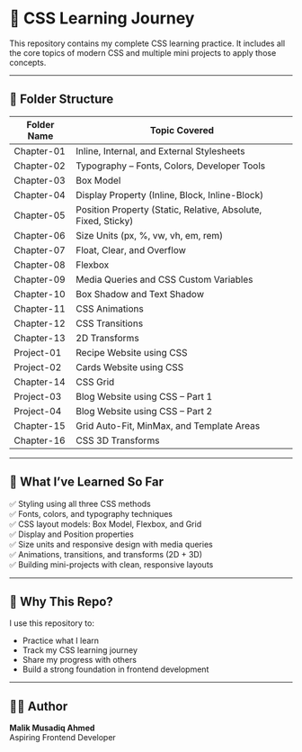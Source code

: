 # 🎨 CSS Learning Journey

This repository contains my complete CSS learning practice. It includes all the core topics of modern CSS and multiple mini projects to apply those concepts.

---

## 📁 Folder Structure

| Folder Name       | Topic Covered |
|-------------------|----------------|
| Chapter-01        | Inline, Internal, and External Stylesheets |
| Chapter-02        | Typography – Fonts, Colors, Developer Tools |
| Chapter-03        | Box Model |
| Chapter-04        | Display Property (Inline, Block, Inline-Block) |
| Chapter-05        | Position Property (Static, Relative, Absolute, Fixed, Sticky) |
| Chapter-06        | Size Units (px, %, vw, vh, em, rem) |
| Chapter-07        | Float, Clear, and Overflow |
| Chapter-08        | Flexbox |
| Chapter-09        | Media Queries and CSS Custom Variables |
| Chapter-10        | Box Shadow and Text Shadow |
| Chapter-11        | CSS Animations |
| Chapter-12        | CSS Transitions |
| Chapter-13        | 2D Transforms |
| Project-01        | Recipe Website using CSS |
| Project-02        | Cards Website using CSS |
| Chapter-14        | CSS Grid |
| Project-03        | Blog Website using CSS – Part 1 |
| Project-04        | Blog Website using CSS – Part 2 |
| Chapter-15        | Grid Auto-Fit, MinMax, and Template Areas |
| Chapter-16        | CSS 3D Transforms |

---

## 🚀 What I’ve Learned So Far

✅ Styling using all three CSS methods  
✅ Fonts, colors, and typography techniques  
✅ CSS layout models: Box Model, Flexbox, and Grid  
✅ Display and Position properties  
✅ Size units and responsive design with media queries  
✅ Animations, transitions, and transforms (2D + 3D)  
✅ Building mini-projects with clean, responsive layouts  

---

## 🧠 Why This Repo?

I use this repository to:

- Practice what I learn  
- Track my CSS learning journey  
- Share my progress with others  
- Build a strong foundation in frontend development  

---

## 🧑‍💻 Author

**Malik Musadiq Ahmed**  
Aspiring Frontend Developer  
